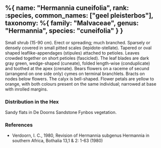 %{
    name: "Hermannia cuneifolia",
    rank: :species,
    common_names: ["geel pleisterbos"],
    taxonomy: %{
        family: "Malvaceae",
        genus: "Hermannia",
        species: "cuneifolia"
    }
}
---

Small shrub (15-90 cm). Erect or spreading; much branched. Sparsely or densely
covered in small pitted scales (lepidote-stellate). Tapered or oval shaped
leaflike-appendages (stipules) attached to petioles. Leaves crowded together on
short petioles (fascicled). The leaf blades are dark gray green, wedge-shaped (cuneate),
folded length-wise (conduplicate) and toothed at the apex (crenate). Bears flowers on
a raceme of secund (arrangend on one side only) cymes on terminal branchlets. Bracts on
nodes below flowers. The calyx is bell-shaped. Flower petals are yellow to orange, with
both colours present on the same individual; narrowed at base with inrolled margins.

<!-- read more -->

### Distribution in the Hex

Sandy flats in De Doorns Sandstone Fynbos vegetation.

### References

* Verdoorn, I. C., 1980, Revision of Hermannia subgenus Hermannia in southern Africa, Bothalia 13,1 & 2: 1-63 (1980)